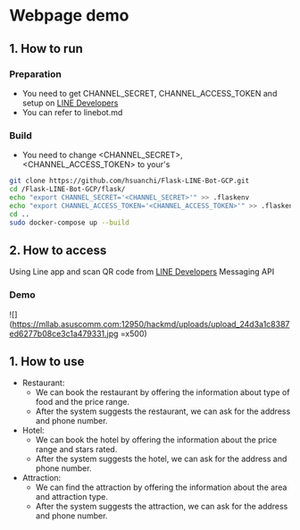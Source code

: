 # Webpage demo

## 1. How to run

### Preparation
* You need to get CHANNEL_SECRET, CHANNEL_ACCESS_TOKEN and setup on [LINE Developers](https://developers.line.biz)
* You can refer to linebot.md

### Build
* You need to change <CHANNEL_SECRET>, <CHANNEL_ACCESS_TOKEN> to your's
```bash
git clone https://github.com/hsuanchi/Flask-LINE-Bot-GCP.git
cd /Flask-LINE-Bot-GCP/flask/
echo "export CHANNEL_SECRET='<CHANNEL_SECRET>'" >> .flaskenv
echo "export CHANNEL_ACCESS_TOKEN='<CHANNEL_ACCESS_TOKEN>'" >> .flaskenv
cd ..
sudo docker-compose up --build
```

## 2. How to access
Using Line app and scan QR code from [LINE Developers](https://developers.line.biz) Messaging API

### Demo

![](https://mllab.asuscomm.com:12950/hackmd/uploads/upload_24d3a1c8387ed6277b08ce3c1a479331.jpg =x500)


## 1. How to use
* Restaurant:
  * We can book the restaurant by offering the information about type of food and the price range.
  * After the system suggests the restaurant, we can ask for the address and phone number.
* Hotel:
  * We can book the hotel by offering the information about the price range and stars rated.
  * After the system suggests the hotel, we can ask for the address and phone number.
* Attraction:
  * We can find the attraction by offering the information about the area and attraction type.
  * After the system suggests the attraction, we can ask for the address and phone number.
